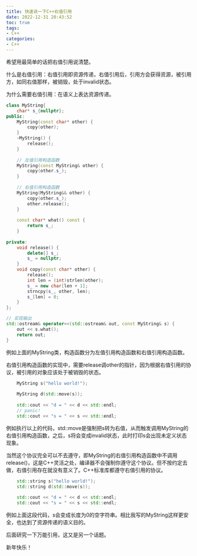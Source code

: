 ```yaml
---
title: 快速说一下C++右值引用
date: 2022-12-31 20:43:52
toc: true
tags:
- C++
categories:
- C++
---
```


希望用最简单的话把右值引用说清楚。

<!--more-->

什么是右值引用：右值引用即资源传递，右值引用后，引用方会获得资源，被引用方，如同右值那样，被销毁，处于invalid状态。

为什么需要右值引用：在语义上表达资源传递。

```c++
class MyString{
    char* s_{nullptr};
public:
    MyString(const char* other) {
        copy(other);
    }
    ~MyString() {
        release();
    }
  
    // 左值引用构造函数
    MyString(const MyString& other) {
        copy(other.s_);
    }
  
    // 右值引用构造函数
    MyString(MyString&& other) {
        copy(other.s_);
        other.release();
    }
    
    const char* what() const {
        return s_;
    }
 
private:
    void release() {
        delete[] s_;
        s_ = nullptr;
    }
    void copy(const char* other) {
        release();
        int len = (int)strlen(other);
        s_ = new char[len + 1];
        strncpy(s_, other, len);
        s_[len] = 0;
    }
};

// 实现输出
std::ostream& operator<<(std::ostream& out, const MyString& s) {
    out << s.what();
    return out;
}
```

例如上面的MyString类，构造函数分为左值引用构造函数和右值引用构造函数。

右值引用构造函数的实现中，需要release调other的指针，因为根据右值引用的协议，被引用的对象应该处于被销毁的状态。

```c++
    MyString s("hello world!");
    
    MyString d(std::move(s));
    
    std::cout << "d = " << d << std::endl;
    // panic!
    std::cout << "s = " << s << std::endl;
```

例如执行以上的代码，std::move是强制把s转为右值，从而触发调用MyString的右值引用构造函数，之后，s将会变成invalid状态，此时打印s会出现未定义状态现象。

当然这个协议完全可以不去遵守，即MyString的右值引用构造函数中不调用release()，这是C++灵活之处，编译器不会强制你遵守这个协议。但不按约定去做，右值引用存在就没有意义了。C++标准库都遵守右值引用的协议。

```c++
    std::string s("hello world!");
    std::string d(std::move(s));
    
    std::cout << "d = " << d << std::endl;
    std::cout << "s = " << s << std::endl;
```

例如上面这段代码，s会变成长度为0的空字符串。相比我写的MyString这样更安全，也达到了资源传递的语义目的。

后面研究一下万能引用，这又是另一个话题。

新年快乐！
